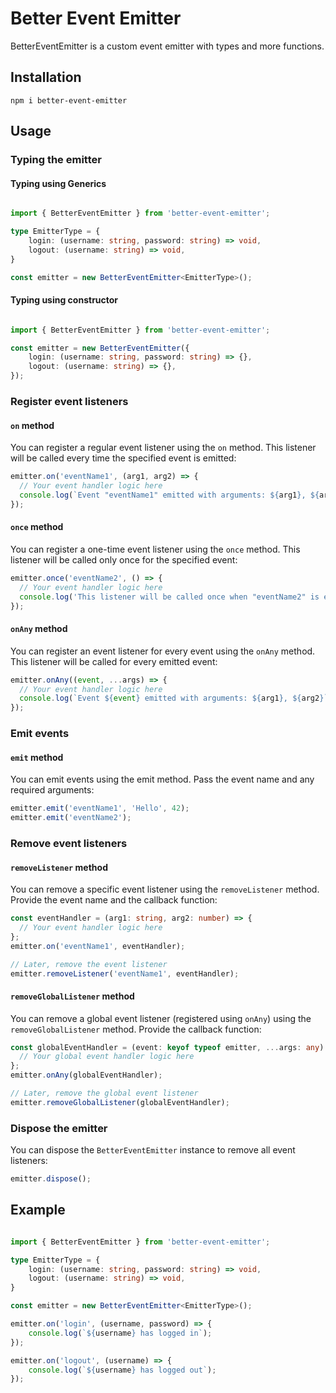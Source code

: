 

# Better Event Emitter

BetterEventEmitter is a custom event emitter with types and more functions.

## Installation

<code>npm i better-event-emitter</code>

## Usage

### Typing the emitter

#### Typing using Generics

```ts

import { BetterEventEmitter } from 'better-event-emitter';

type EmitterType = {
    login: (username: string, password: string) => void,
    logout: (username: string) => void,
}

const emitter = new BetterEventEmitter<EmitterType>();

```

#### Typing using constructor

```ts

import { BetterEventEmitter } from 'better-event-emitter';

const emitter = new BetterEventEmitter({
    login: (username: string, password: string) => {},
    logout: (username: string) => {},
});

```

### Register event listeners

#### `on` method

You can register a regular event listener using the `on` method. This listener will be called every time the specified event is emitted:

```ts
emitter.on('eventName1', (arg1, arg2) => {
  // Your event handler logic here
  console.log(`Event "eventName1" emitted with arguments: ${arg1}, ${arg2}`);
});
```

#### `once` method

You can register a one-time event listener using the `once` method. This listener will be called only once for the specified event:

```ts
emitter.once('eventName2', () => {
  // Your event handler logic here
  console.log('This listener will be called once when "eventName2" is emitted.');
});
```

#### `onAny` method

You can register an event listener for every event using the `onAny` method. This listener will be called for every emitted event:

```ts
emitter.onAny((event, ...args) => {
  // Your event handler logic here
  console.log(`Event ${event} emitted with arguments: ${arg1}, ${arg2}`);
});
```

### Emit events

#### `emit` method

You can emit events using the emit method. Pass the event name and any required arguments:

```ts
emitter.emit('eventName1', 'Hello', 42);
emitter.emit('eventName2');
```

### Remove event listeners

#### `removeListener` method

You can remove a specific event listener using the `removeListener` method. Provide the event name and the callback function:

```ts
const eventHandler = (arg1: string, arg2: number) => {
  // Your event handler logic here
};
emitter.on('eventName1', eventHandler);

// Later, remove the event listener
emitter.removeListener('eventName1', eventHandler);
```

#### `removeGlobalListener` method

You can remove a global event listener (registered using `onAny`) using the `removeGlobalListener` method. Provide the callback function:

```ts
const globalEventHandler = (event: keyof typeof emitter, ...args: any) => {
  // Your global event handler logic here
};
emitter.onAny(globalEventHandler);

// Later, remove the global event listener
emitter.removeGlobalListener(globalEventHandler);
```

### Dispose the emitter

You can dispose the `BetterEventEmitter` instance to remove all event listeners:

```ts
emitter.dispose();
```

## Example

```ts

import { BetterEventEmitter } from 'better-event-emitter';

type EmitterType = {
    login: (username: string, password: string) => void,
    logout: (username: string) => void,
}

const emitter = new BetterEventEmitter<EmitterType>();

emitter.on('login', (username, password) => {
    console.log(`${username} has logged in`);
});

emitter.on('logout', (username) => {
    console.log(`${username} has logged out`);
});


```